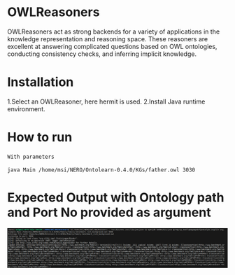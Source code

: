 # OWLReasoners
OWLReasoners act as strong backends for a variety of applications in the knowledge representation and reasoning space. These reasoners are excellent at answering complicated questions based on OWL ontologies, conducting consistency checks, and inferring implicit knowledge.


# Installation
1.Select an OWLReasoner, here hermit is used.
2.Install Java runtime environment.

# How to run
```
With parameters
```
    java Main /home/msi/NERO/Ontolearn-0.4.0/KGs/father.owl 3030

# Expected Output with Ontology path and Port No provided as argument
![alt text](Images/Ontology%20path%20and%20PORt%20no%20provided%20as%20argument.png)